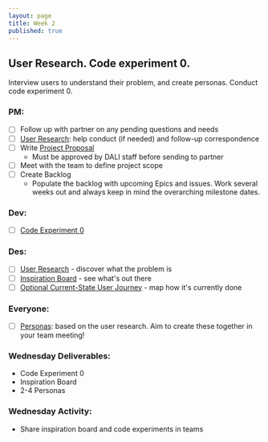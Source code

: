 ```yaml
---
layout: page
title: Week 2
published: true
---
```



## User Research. Code experiment 0.

Interview users to understand their problem, and create personas. Conduct code experiment 0.


### PM:
* [ ] Follow up with partner on any pending questions and needs
* [ ] [User Research](user-research.md): help conduct (if needed) and follow-up correspondence
* [ ] Write [Project Proposal](https://docs.google.com/document/d/1eUOWSDpmRE9037nOym1h5oGvgmbrT-mZnaj9arZcxyQ/edit)
  * Must be approved by DALI staff before sending to partner
* [ ] Meet with the team to define project scope
* [ ] Create Backlog
  * Populate the backlog with upcoming Epics and issues. Work several weeks out and always keep in mind the overarching milestone dates.

### Dev:
* [ ] [Code Experiment 0](code-experiment-0.md)

### Des:
* [ ] [User Research](user-research.md) - discover what the problem is
* [ ] [Inspiration Board](inspiration-board.md) - see what's out there
* [ ] [Optional Current-State User Journey](current-state-user-journey.md) - map how it's currently done

### Everyone:
* [ ] [Personas](personas.md): based on the user research. Aim to create these together in your team meeting!

### Wednesday Deliverables:
  * Code Experiment 0
  * Inspiration Board
  * 2-4 Personas

### Wednesday Activity:
  * Share inspiration board and code experiments in teams
